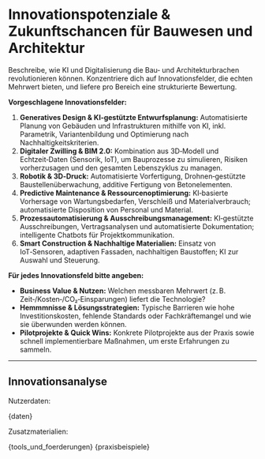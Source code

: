 # Innovationspotenziale & Zukunftschancen für Bauwesen und Architektur

Beschreibe, wie KI und Digitalisierung die Bau‑ und Architekturbrachen revolutionieren können.  Konzentriere dich auf Innovationsfelder, die echten Mehrwert bieten, und liefere pro Bereich eine strukturierte Bewertung.

**Vorgeschlagene Innovationsfelder:**

1. **Generatives Design & KI‑gestützte Entwurfsplanung:** Automatisierte Planung von Gebäuden und Infrastrukturen mithilfe von KI, inkl. Parametrik, Variantenbildung und Optimierung nach Nachhaltigkeitskriterien.
2. **Digitaler Zwilling & BIM 2.0:** Kombination aus 3D‑Modell und Echtzeit‑Daten (Sensorik, IoT), um Bauprozesse zu simulieren, Risiken vorherzusagen und den gesamten Lebenszyklus zu managen.
3. **Robotik & 3D‑Druck:** Automatisierte Vorfertigung, Drohnen‑gestützte Baustellenüberwachung, additive Fertigung von Betonelementen.
4. **Predictive Maintenance & Ressourcenoptimierung:** KI‑basierte Vorhersage von Wartungsbedarfen, Verschleiß und Materialverbrauch; automatisierte Disposition von Personal und Material.
5. **Prozessautomatisierung & Ausschreibungsmanagement:** KI‑gestützte Ausschreibungen, Vertragsanalysen und automatisierte Dokumentation; intelligente Chatbots für Projektkommunikation.
6. **Smart Construction & Nachhaltige Materialien:** Einsatz von IoT‑Sensoren, adaptiven Fassaden, nachhaltigen Baustoffen; KI zur Auswahl und Steuerung.

**Für jedes Innovationsfeld bitte angeben:**

* **Business Value & Nutzen:** Welchen messbaren Mehrwert (z. B. Zeit‑/Kosten‑/CO₂‑Einsparungen) liefert die Technologie?
* **Hemmmnisse & Lösungsstrategien:** Typische Barrieren wie hohe Investitionskosten, fehlende Standards oder Fachkräftemangel und wie sie überwunden werden können.
* **Pilotprojekte & Quick Wins:** Konkrete Pilotprojekte aus der Praxis sowie schnell implementierbare Maßnahmen, um erste Erfahrungen zu sammeln.

---

## Innovationsanalyse

Nutzerdaten:

{daten}

Zusatzmaterialien:

{tools_und_foerderungen}
{praxisbeispiele}